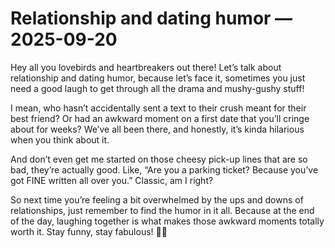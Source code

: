 # Relationship and dating humor — 2025-09-20

Hey all you lovebirds and heartbreakers out there! Let’s talk about relationship and dating humor, because let’s face it, sometimes you just need a good laugh to get through all the drama and mushy-gushy stuff!

I mean, who hasn’t accidentally sent a text to their crush meant for their best friend? Or had an awkward moment on a first date that you’ll cringe about for weeks? We’ve all been there, and honestly, it’s kinda hilarious when you think about it.

And don’t even get me started on those cheesy pick-up lines that are so bad, they’re actually good. Like, “Are you a parking ticket? Because you’ve got FINE written all over you.” Classic, am I right?

So next time you’re feeling a bit overwhelmed by the ups and downs of relationships, just remember to find the humor in it all. Because at the end of the day, laughing together is what makes those awkward moments totally worth it. Stay funny, stay fabulous! 🤣💕
